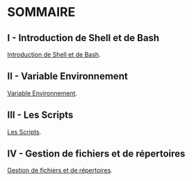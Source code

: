 # SOMMAIRE

## I - Introduction de Shell et de Bash

[Introduction de Shell et de Bash](https://github.com/yoshiTorisutan-web/MDS_BASH_GRP2/tree/main/Introdution").

## II - Variable Environnement

[Variable Environnement](https://example.com/ "titre de lien optionnel").

## III - Les Scripts

[Les Scripts](https://example.com/ "titre de lien optionnel").

## IV - Gestion de fichiers et de répertoires

[Gestion de fichiers et de répertoires](https://example.com/ "titre de lien optionnel").
